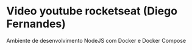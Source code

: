 # Video youtube rocketseat (Diego Fernandes)

Ambiente de desenvolvimento NodeJS com Docker e Docker Compose